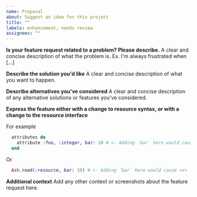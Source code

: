 ```yaml
---
name: Proposal
about: Suggest an idea for this project
title: ""
labels: enhancement, needs review
assignees: ""
---
```


**Is your feature request related to a problem? Please describe.**
A clear and concise description of what the problem is. Ex. I'm always frustrated when [...]

**Describe the solution you'd like**
A clear and concise description of what you want to happen.

**Describe alternatives you've considered**
A clear and concise description of any alternative solutions or features you've considered.

**Express the feature either with a change to resource syntax, or with a change to the resource interface**

For example

```elixir
  attributes do
    attribute :foo, :integer, bar: 10 # <- Adding `bar` here would cause <x>
  end
```

Or

```elixir
  Ash.read(:resource, bar: 10) # <- Adding `bar` here would cause <x>
```

**Additional context**
Add any other context or screenshots about the feature request here.
